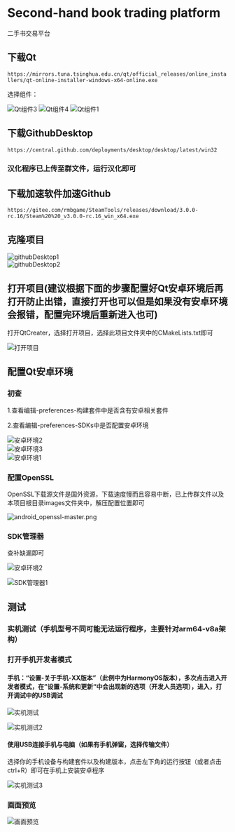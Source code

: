 # Second-hand book trading platform
 二手书交易平台
## 下载Qt

`https://mirrors.tuna.tsinghua.edu.cn/qt/official_releases/online_installers/qt-online-installer-windows-x64-online.exe`

选择组件： 

![Qt组件3](https://github.com/AkingDsq/Second-hand-book-trading-platform/blob/main/images/Qt组件3.png)
![Qt组件4](https://github.com/AkingDsq/Second-hand-book-trading-platform/blob/main/images/Qt组件4.png)
![Qt组件1](https://github.com/AkingDsq/Second-hand-book-trading-platform/blob/main/images/Qt组件1.png) 

## 下载GithubDesktop 

`https://central.github.com/deployments/desktop/desktop/latest/win32` 

### 汉化程序已上传至群文件，运行汉化即可 

## 下载加速软件加速Github 

`https://gitee.com/rmbgame/SteamTools/releases/download/3.0.0-rc.16/Steam%20%20_v3.0.0-rc.16_win_x64.exe`

## 克隆项目 

![githubDesktop1](https://github.com/AkingDsq/Second-hand-book-trading-platform/blob/main/images/githubDesktop1.png)  
![githubDesktop2](https://github.com/AkingDsq/Second-hand-book-trading-platform/blob/main/images/githubDesktop2.png) 


## 打开项目(建议根据下面的步骤配置好Qt安卓环境后再打开防止出错，直接打开也可以但是如果没有安卓环境会报错，配置完环境后重新进入也可) 

打开QtCreater，选择打开项目，选择此项目文件夹中的CMakeLists.txt即可 

![打开项目](https://github.com/AkingDsq/Second-hand-book-trading-platform/blob/main/images/打开项目.png) 

## 配置Qt安卓环境 

### 初查 

1.查看编辑-preferences-构建套件中是否含有安卓相关套件 

2.查看编辑-preferences-SDKs中是否配置安卓环境 

![安卓环境2](https://github.com/AkingDsq/Second-hand-book-trading-platform/blob/main/images/安卓环境2.png)  
![安卓环境3](https://github.com/AkingDsq/Second-hand-book-trading-platform/blob/main/images/安卓环境3.png)  
![安卓环境1](https://github.com/AkingDsq/Second-hand-book-trading-platform/blob/main/images/安卓环境1.png)  

### 配置OpenSSL 

OpenSSL下载源文件是国外资源，下载速度慢而且容易中断，已上传群文件以及本项目根目录images文件夹中，解压配置位置即可 

![android_openssl-master.png](https://github.com/AkingDsq/Second-hand-book-trading-platform/blob/main/images/android_openssl-master.png)  

### SDK管理器 

查补缺漏即可 

![安卓环境2](https://github.com/AkingDsq/Second-hand-book-trading-platform/blob/main/images/SDK管理器2.png)  

![SDK管理器1](https://github.com/AkingDsq/Second-hand-book-trading-platform/blob/main/images/SDK管理器1.png)  

## 测试 

### 实机测试（手机型号不同可能无法运行程序，主要针对arm64-v8a架构） 

### 打开手机开发者模式 

#### 手机：“设置-关于手机-XX版本”（此例中为HarmonyOS版本），多次点击进入开发者模式，在”设置-系统和更新“中会出现新的选项（开发人员选项），进入，打开调试中的USB调试

![实机测试](https://github.com/AkingDsq/Second-hand-book-trading-platform/blob/main/images/实机测试.jpg)  

![实机测试2](https://github.com/AkingDsq/Second-hand-book-trading-platform/blob/main/images/实机测试2.jpg)  

#### 使用USB连接手机与电脑（如果有手机弹窗，选择传输文件） 

选择你的手机设备与构建套件以及构建版本，点击左下角的运行按钮（或者点击ctrl+R）即可在手机上安装安卓程序 

![实机测试3](https://github.com/AkingDsq/Second-hand-book-trading-platform/blob/main/images/实机测试3.png)  

### 画面预览 

![画面预览](https://github.com/AkingDsq/Second-hand-book-trading-platform/blob/main/images/画面预览.png)  
